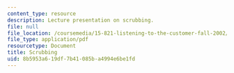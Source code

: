 ```yaml
---
content_type: resource
description: Lecture presentation on scrubbing.
file: null
file_location: /coursemedia/15-821-listening-to-the-customer-fall-2002/8b5953a619df7b41085ba4994e6be1fd_scrubbing20class20slides.pdf
file_type: application/pdf
resourcetype: Document
title: Scrubbing
uid: 8b5953a6-19df-7b41-085b-a4994e6be1fd
---
```


